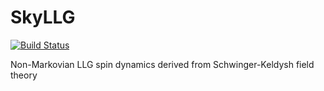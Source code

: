 # SkyLLG

[![Build Status](https://github.com/freyes1/SkyLLG.jl/actions/workflows/CI.yml/badge.svg?branch=main)](https://github.com/freyes1/SkyLLG.jl/actions/workflows/CI.yml?query=branch%3Amain)

Non-Markovian LLG spin dynamics derived from Schwinger-Keldysh field theory
